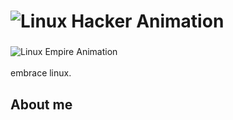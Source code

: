 <!-- LINUX TÍTULO -->
<h1 align="left">
  <img src="https://readme-typing-svg.demolab.com?font=Share+Tech+Mono&size=30&pause=1000&color=00FF00&center=false&vCenter=true&repeat=true&width=435&lines=LINUX;[ACCESS+GRANTED];EMBRACE+THE+TERMINAL" alt="Linux Hacker Animation" />
</h1>

###

<!-- FRASE MATRIX STYLE (PRETO) -->
<p align="left">
  <img src="https://readme-typing-svg.demolab.com?font=Share+Tech+Mono&size=20&pause=1000&color=000000&center=false&vCenter=true&repeat=false&width=435&lines=The+Linux+Empire+Needs+You..." alt="Linux Empire Animation" />
  <br><br>embrace linux.
</p>

###

<h2 align="left">About me</h2>

###

<!-- I USE ARCH BTW (AZUL MATRIX STYLE) -->
<p align="left">
  <img src="https://readme-typing-svg.demolab.com?font=Share+Tech+Mono&size=20&pause=1000
